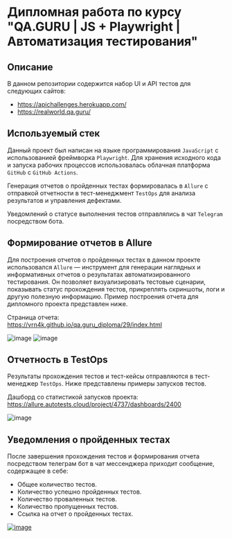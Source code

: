 # Дипломная работа по курсу "QA.GURU | JS + Playwright | Автоматизация тестирования"
## Описание
В данном репозитории содержится набор UI и API тестов для следующих сайтов:
- https://apichallenges.herokuapp.com/
- https://realworld.qa.guru/

## Используемый стек
Данный проект был написан на языке программирования `JavaScript` с использованией фреймворка `Playwright`. Для хранения исходного кода и запуска рабочих процессов использовалась облачная платформа `GitHub` с `GitHub Actions`.

Генерация отчетов о пройденных тестах формировалась в `Allure` с отправкой отчетности в тест-менеджмент `TestOps` для анализа результатов и управления дефектами.  

Уведомлений о статусе выполнения тестов отправлялись в чат `Telegram` посредством бота.

## Формирование отчетов в Allure
Для построения отчетов о пройденных тестах в данном проекте использовался `Allure` — инструмент для генерации наглядных и информативных отчетов о результатах автоматизированного тестирования. Он позволяет визуализировать тестовые сценарии, показывать статус прохождения тестов, прикреплять скриншоты, логи и другую полезную информацию. Пример построения отчета для дипломного проекта представлен ниже.

Страница отчета:
<br>https://vrn4k.github.io/qa.guru_diploma/29/index.html

![image](https://github.com/user-attachments/assets/ce5074c1-5250-4892-b70a-e52c697965d9)
![image](https://github.com/user-attachments/assets/98e67ff6-6b2b-4c83-bb4f-ec7f75a39e3e)

## Отчетность в TestOps
Результаты прохождения тестов и тест-кейсы отправляются в тест-менеджер `TestOps`. Ниже представлены примеры запусков тестов.

Дашборд со статистикой запусков проекта:
<br>https://allure.autotests.cloud/project/4737/dashboards/2400

![image](https://github.com/user-attachments/assets/0a5c75aa-2c1c-4204-8549-277fab55aaf5)


## Уведомления о пройденных тестах
После завершения прохождения тестов и формирования отчета посредством телеграм бот в чат мессенджера приходит сообщение, содержащее в себе:
- Общее количество тестов.
- Количество успешно пройденных тестов.
- Количество проваленных тестов.
- Количество пропущенных тестов.
- Ссылка на отчет о пройденных тестах.
  
<a href="https://imgbb.com/"><img src="https://i.ibb.co/XZt44Mf2/image.png" alt="image" border="0"></a>
